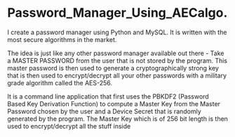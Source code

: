# Password_Manager_Using_AECalgo.
I create a password manager using Python and MySQL. It is written with the most secure algorithms in the market. 

The idea is just like any other password manager available out there - Take a MASTER PASSWORD from the user that is not stored by the program. 
This master password is then used to generate a cryptographically strong key that is then used to encrypt/decrypt all your other passwords with a military grade algorithm called the AES-256. 

It is a command line application that first uses the PBKDF2 (Password Based Key Derivation Function) to compute a Master Key from the Master Password chosen by the user and a Device Secret that is randomly generated by the program. 
The Master Key which is of 256 bit length is then used to encrypt/decrypt all the stuff inside
